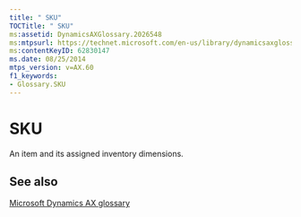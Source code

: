 ```yaml
---
title: " SKU"
TOCTitle: " SKU"
ms:assetid: DynamicsAXGlossary.2026548
ms:mtpsurl: https://technet.microsoft.com/en-us/library/dynamicsaxglossary.2026548(v=AX.60)
ms:contentKeyID: 62830147
ms.date: 08/25/2014
mtps_version: v=AX.60
f1_keywords:
- Glossary.SKU
---
```


# SKU

An item and its assigned inventory dimensions.

## See also

[Microsoft Dynamics AX glossary](glossary/microsoft-dynamics-ax-glossary.md)

  


